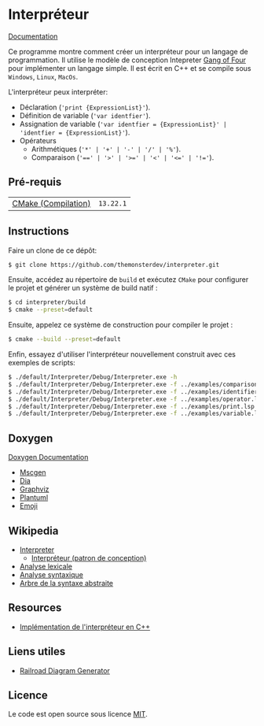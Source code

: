 # Interpréteur

[Documentation](https://themonsterdev.github.io/interpreter)

Ce programme montre comment créer un interpréteur pour un langage de programmation. Il utilise le modèle de conception Intepreter [Gang of Four](https://en.wikipedia.org/wiki/Interpreter_pattern) pour implémenter un langage simple. Il est écrit en C++ et se compile sous `Windows`, `Linux`, `MacOs`.

L'interpréteur peux interpréter:

- Déclaration (`'print {ExpressionList}'`).
- Définition de variable (`'var identfier'`).
- Assignation de variable (`'var identfier = {ExpressionList}' | 'identfier = {ExpressionList}'`).
- Opérateurs
    - Arithmétiques (`'*' | '+' | '-' | '/' | '%'`).
    - Comparaison (`'==' | '>' | '>=' | '<' | '<=' | '!='`).

## Pré-requis

|                                          |               |
| ---------------------------------------- | ------------- |
| [CMake (Compilation)](https://cmake.org) | `13.22.1`     |

## Instructions

Faire un clone de ce dépôt:

```bash
$ git clone https://github.com/themonsterdev/interpreter.git
```

Ensuite, accédez au répertoire de `build` et exécutez `CMake` pour configurer le projet et générer un système de build natif :

```bash
$ cd interpreter/build
$ cmake --preset=default
```

Ensuite, appelez ce système de construction pour compiler le projet :

```bash
$ cmake --build --preset=default
```

Enfin, essayez d'utiliser l'interpréteur nouvellement construit avec ces exemples de scripts:

```bash
$ ./default/Interpreter/Debug/Interpreter.exe -h
$ ./default/Interpreter/Debug/Interpreter.exe -f ../examples/comparison.lsp
$ ./default/Interpreter/Debug/Interpreter.exe -f ../examples/identifier.lsp
$ ./default/Interpreter/Debug/Interpreter.exe -f ../examples/operator.lsp
$ ./default/Interpreter/Debug/Interpreter.exe -f ../examples/print.lsp
$ ./default/Interpreter/Debug/Interpreter.exe -f ../examples/variable.lsp
```

## Doxygen

[Doxygen Documentation](https://www.doxygen.nl/manual/index.html)

- [Mscgen](http://www.mcternan.me.uk/mscgen)
- [Dia](http://dia-installer.de)
- [Graphviz](https://graphviz.org)
- [Plantuml](https://plantuml.com/fr)
- [Emoji](https://gist.github.com/rxaviers/7360908)

## Wikipedia

- [Interpreter](https://fr.wikipedia.org/wiki/Interpr%C3%A8te_(informatique))
    - [Interpréteur (patron de conception)](https://en.wikipedia.org/wiki/Interpreter_pattern)
- [Analyse lexicale](https://fr.wikipedia.org/wiki/Analyse_lexicale)
- [Analyse syntaxique](https://fr.wikipedia.org/wiki/Analyse_syntaxique)
- [Arbre de la syntaxe abstraite](https://fr.wikipedia.org/wiki/Arbre_de_la_syntaxe_abstraite)

## Resources

- [Implémentation de l'interpréteur en C++](https://github.com/jamesdhutton/Interpreter)

## Liens utiles

- [Railroad Diagram Generator](https://www.bottlecaps.de/rr/ui)

## Licence

Le code est open source sous licence [MIT](LICENSE).
